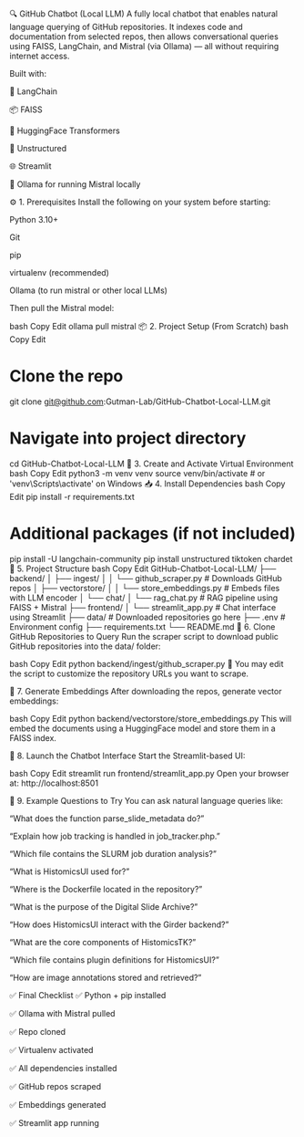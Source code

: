 🔍 GitHub Chatbot (Local LLM)
A fully local chatbot that enables natural language querying of GitHub repositories. It indexes code and documentation from selected repos, then allows conversational queries using FAISS, LangChain, and Mistral (via Ollama) — all without requiring internet access.

Built with:

🧠 LangChain

📦 FAISS

🧬 HuggingFace Transformers

📄 Unstructured

🌐 Streamlit

🤖 Ollama for running Mistral locally

⚙️ 1. Prerequisites
Install the following on your system before starting:

Python 3.10+

Git

pip

virtualenv (recommended)

Ollama (to run mistral or other local LLMs)

Then pull the Mistral model:

bash
Copy
Edit
ollama pull mistral
📦 2. Project Setup (From Scratch)
bash
Copy
Edit
# Clone the repo
git clone git@github.com:Gutman-Lab/GitHub-Chatbot-Local-LLM.git

# Navigate into project directory
cd GitHub-Chatbot-Local-LLM
🧪 3. Create and Activate Virtual Environment
bash
Copy
Edit
python3 -m venv venv
source venv/bin/activate  # or 'venv\Scripts\activate' on Windows
📥 4. Install Dependencies
bash
Copy
Edit
pip install -r requirements.txt

# Additional packages (if not included)
pip install -U langchain-community
pip install unstructured tiktoken chardet
📁 5. Project Structure
bash
Copy
Edit
GitHub-Chatbot-Local-LLM/
├── backend/
│   ├── ingest/
│   │   └── github_scraper.py         # Downloads GitHub repos
│   ├── vectorstore/
│   │   └── store_embeddings.py       # Embeds files with LLM encoder
│   └── chat/
│       └── rag_chat.py               # RAG pipeline using FAISS + Mistral
├── frontend/
│   └── streamlit_app.py              # Chat interface using Streamlit
├── data/                             # Downloaded repositories go here
├── .env                              # Environment config
├── requirements.txt
└── README.md
🔄 6. Clone GitHub Repositories to Query
Run the scraper script to download public GitHub repositories into the data/ folder:

bash
Copy
Edit
python backend/ingest/github_scraper.py
📝 You may edit the script to customize the repository URLs you want to scrape.

🧠 7. Generate Embeddings
After downloading the repos, generate vector embeddings:

bash
Copy
Edit
python backend/vectorstore/store_embeddings.py
This will embed the documents using a HuggingFace model and store them in a FAISS index.

💬 8. Launch the Chatbot Interface
Start the Streamlit-based UI:

bash
Copy
Edit
streamlit run frontend/streamlit_app.py
Open your browser at: http://localhost:8501

🧪 9. Example Questions to Try
You can ask natural language queries like:

“What does the function parse_slide_metadata do?”

“Explain how job tracking is handled in job_tracker.php.”

“Which file contains the SLURM job duration analysis?”

“What is HistomicsUI used for?”

“Where is the Dockerfile located in the repository?”

“What is the purpose of the Digital Slide Archive?”

“How does HistomicsUI interact with the Girder backend?”

“What are the core components of HistomicsTK?”

“Which file contains plugin definitions for HistomicsUI?”

“How are image annotations stored and retrieved?”

✅ Final Checklist
 ✅ Python + pip installed

 ✅ Ollama with Mistral pulled

 ✅ Repo cloned

 ✅ Virtualenv activated

 ✅ All dependencies installed

 ✅ GitHub repos scraped

 ✅ Embeddings generated

 ✅ Streamlit app running

